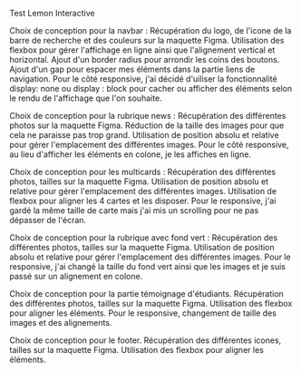 Test Lemon Interactive

Choix de conception pour la navbar :
Récupération du logo, de l'icone de la barre de recherche et des couleurs sur la maquette Figma.
Utilisation des flexbox pour gérer l'affichage en ligne ainsi que l'alignement vertical et horizontal.
Ajout d'un border radius pour arrondir les coins des boutons.
Ajout d'un gap pour espacer mes éléments dans la partie liens de navigation.
Pour le côté responsive, j'ai décidé d'uiliser la fonctionnalité display: none ou display : block pour cacher ou afficher des éléments selon le rendu de l'affichage que l'on souhaite.


Choix de conception pour la rubrique news :
Récupération des différentes photos sur la maquette Figma.
Réduction de la taille des images pour que cela ne paraisse pas trop grand.
Utilisation de position absolu et relative pour gérer l'emplacement des différentes images.
Pour le côté responsive, au lieu d'afficher les éléments en colone, je les affiches en ligne.

Choix de conception pour les multicards :
Récupération des différentes photos, tailles sur la maquette Figma.
Utilisation de position absolu et relative pour gérer l'emplacement des différentes images.
Utilisation de flexbox pour aligner les 4 cartes et les disposer.
Pour le responsive, j'ai gardé la même taille de carte mais j'ai mis un scrolling pour ne pas dépasser de l'écran.

Choix de conception pour la rubrique avec fond vert :
Récupération des différentes photos, tailles sur la maquette Figma.
Utilisation de position absolu et relative pour gérer l'emplacement des différentes images.
Pour le responsive, j'ai changé la taille du fond vert ainsi que les images et je suis passé sur un alignement en colone.

Choix de conception pour la partie témoignage d'étudiants.
Récupération des différentes photos, tailles sur la maquette Figma.
Utilisation des flexbox pour aligner les éléments.
Pour le responsive, changement de taille des images et des alignements.

Choix de conception pour le footer.
Récupération des différentes icones, tailles sur la maquette Figma.
Utilisation des flexbox pour aligner les éléments.